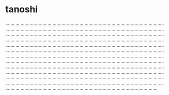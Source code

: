 # tanoshi

.......................................................................................................................................................................................................................................................................................................................................................................................................................................................................................................................................................................................................................................................................................................................................................................................................................................................................................................................................................................................................................................................................................................................................................................................................................................................................................................................................................................................................................................................................................................................................................................................................................................................................